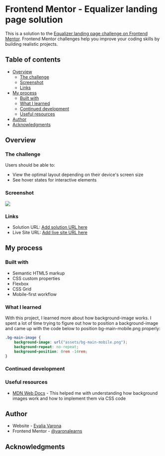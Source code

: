 # Frontend Mentor - Equalizer landing page solution

This is a solution to the [Equalizer landing page challenge on Frontend Mentor](https://www.frontendmentor.io/challenges/equalizer-landing-page-7VJ4gp3DE). Frontend Mentor challenges help you improve your coding skills by building realistic projects. 

## Table of contents

- [Overview](#overview)
  - [The challenge](#the-challenge)
  - [Screenshot](#screenshot)
  - [Links](#links)
- [My process](#my-process)
  - [Built with](#built-with)
  - [What I learned](#what-i-learned)
  - [Continued development](#continued-development)
  - [Useful resources](#useful-resources)
- [Author](#author)
- [Acknowledgments](#acknowledgments)

## Overview

### The challenge

Users should be able to:

- View the optimal layout depending on their device's screen size
- See hover states for interactive elements

### Screenshot

![](./screenshot.jpg)

### Links

- Solution URL: [Add solution URL here](https://your-solution-url.com)
- Live Site URL: [Add live site URL here](https://your-live-site-url.com)

## My process

### Built with

- Semantic HTML5 markup
- CSS custom properties
- Flexbox
- CSS Grid
- Mobile-first workflow

### What I learned

With this project, I learned more about how background-image works. I spent a lot of time trying to figure out how to position a background-image and came up with the code below to position bg-main-mobile.png properly:

```css
.bg-main-image {
    background-image: url("assets/bg-main-mobile.png");
    background-repeat: no-repeat;
    background-position: 0rem -14rem;
}
```

### Continued development


### Useful resources

- [MDN Web Docs](https://developer.mozilla.org/en-US/) - This helped me with understanding how background images work and how to implement them via CSS code

## Author

- Website - [Evalia Varona](https://www.evaliavarona.com)
- Frontend Mentor - [@varonalearns](https://www.frontendmentor.io/profile/varonalearns)

## Acknowledgments

